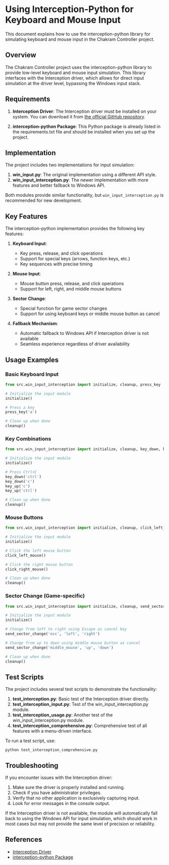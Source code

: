 # Using Interception-Python for Keyboard and Mouse Input

This document explains how to use the interception-python library for simulating keyboard and mouse input in the Chakram Controller project.

## Overview

The Chakram Controller project uses the interception-python library to provide low-level keyboard and mouse input simulation. This library interfaces with the Interception driver, which allows for direct input simulation at the driver level, bypassing the Windows input stack.

## Requirements

1. **Interception Driver**: The Interception driver must be installed on your system. You can download it from [the official GitHub repository](https://github.com/oblitum/Interception).

2. **interception-python Package**: This Python package is already listed in the requirements.txt file and should be installed when you set up the project.

## Implementation

The project includes two implementations for input simulation:

1. **win_input.py**: The original implementation using a different API style.
2. **win_input_interception.py**: The newer implementation with more features and better fallback to Windows API.

Both modules provide similar functionality, but `win_input_interception.py` is recommended for new development.

## Key Features

The interception-python implementation provides the following key features:

1. **Keyboard Input**:
   - Key press, release, and click operations
   - Support for special keys (arrows, function keys, etc.)
   - Key sequences with precise timing

2. **Mouse Input**:
   - Mouse button press, release, and click operations
   - Support for left, right, and middle mouse buttons

3. **Sector Change**:
   - Special function for game sector changes
   - Support for using keyboard keys or middle mouse button as cancel

4. **Fallback Mechanism**:
   - Automatic fallback to Windows API if Interception driver is not available
   - Seamless experience regardless of driver availability

## Usage Examples

### Basic Keyboard Input

```python
from src.win_input_interception import initialize, cleanup, press_key

# Initialize the input module
initialize()

# Press a key
press_key('a')

# Clean up when done
cleanup()
```

### Key Combinations

```python
from src.win_input_interception import initialize, cleanup, key_down, key_up

# Initialize the input module
initialize()

# Press Ctrl+C
key_down('ctrl')
key_down('c')
key_up('c')
key_up('ctrl')

# Clean up when done
cleanup()
```

### Mouse Buttons

```python
from src.win_input_interception import initialize, cleanup, click_left_mouse, click_right_mouse

# Initialize the input module
initialize()

# Click the left mouse button
click_left_mouse()

# Click the right mouse button
click_right_mouse()

# Clean up when done
cleanup()
```

### Sector Change (Game-specific)

```python
from src.win_input_interception import initialize, cleanup, send_sector_change

# Initialize the input module
initialize()

# Change from left to right using Escape as cancel key
send_sector_change('esc', 'left', 'right')

# Change from up to down using middle mouse button as cancel
send_sector_change('middle_mouse', 'up', 'down')

# Clean up when done
cleanup()
```

## Test Scripts

The project includes several test scripts to demonstrate the functionality:

1. **test_interception.py**: Basic test of the Interception driver directly.
2. **test_interception_input.py**: Test of the win_input_interception.py module.
3. **test_interception_usage.py**: Another test of the win_input_interception.py module.
4. **test_interception_comprehensive.py**: Comprehensive test of all features with a menu-driven interface.

To run a test script, use:

```
python test_interception_comprehensive.py
```

## Troubleshooting

If you encounter issues with the Interception driver:

1. Make sure the driver is properly installed and running.
2. Check if you have administrator privileges.
3. Verify that no other application is exclusively capturing input.
4. Look for error messages in the console output.

If the Interception driver is not available, the module will automatically fall back to using the Windows API for input simulation, which should work in most cases but may not provide the same level of precision or reliability.

## References

- [Interception Driver](https://github.com/oblitum/Interception)
- [interception-python Package](https://pypi.org/project/interception-python/)
